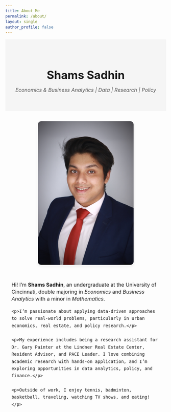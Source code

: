 ```yaml
---
title: About Me
permalink: /about/
layout: single
author_profile: false
---
```


<style>
/* Banner styling */
.hero-banner {
  background: #f5f5f5;
  text-align: center;
  padding: 2.5rem 1rem;
  font-family: "Inter", sans-serif;
}
.hero-banner h1 {
  font-size: 2.2rem; /* down from 2.8rem */
  margin-bottom: 0.4rem;
}
.hero-banner p {
  font-style: italic;
  font-size: 1rem; /* down from 1.2rem */
  color: #555;
}

/* Two-column bio layout */
.bio-container {
  display: flex;
  flex-wrap: wrap;
  justify-content: center;
  gap: 2rem; /* was 3rem */
  max-width: 1000px; /* was 1100px */
  margin: 2rem auto; /* was 3rem */
  padding: 0 1.2rem;
  align-items: flex-start;
}
.bio-image img {
  width: 300px; /* was 280px */
  border-radius: 10px;
  box-shadow: 0 4px 10px rgba(0, 0, 0, 0.08);
}
.bio-text {
  max-width: 600px; /* was 650px */
  font-size: 1.00rem; /* was 1.05rem */
  line-height: 1.4;   /* was 1.8 */
}
</style>

<!-- Banner -->
<div class="hero-banner">
  <h1>Shams Sadhin</h1>
  <p><em>Economics & Business Analytics | Data | Research | Policy</em></p>
</div>

<!-- Bio Layout -->
<div class="bio-container">
  <div class="bio-image">
    <img src="/assets/images/biopic.jpg" alt="Shams Sadhin headshot">
  </div>
  <div class="bio-text">
    <p>Hi! I’m <strong>Shams Sadhin</strong>, an undergraduate at the University of Cincinnati, double majoring in <em>Economics</em> and <em>Business Analytics</em> with a minor in <em>Mathematics</em>.</p>

    <p>I’m passionate about applying data-driven approaches to solve real-world problems, particularly in urban economics, real estate, and policy research.</p>

    <p>My experience includes being a research assistant for Dr. Gary Painter at the Lindner Real Estate Center, Resident Advisor, and PACE Leader. I love combining academic research with hands-on application, and I’m exploring opportunities in data analytics, policy, and finance.</p>

    <p>Outside of work, I enjoy tennis, badminton, basketball, traveling, watching TV shows, and eating!</p>
  </div>
</div>


